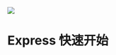 [![](https://i.postimg.cc/WzXsh0MX/image.png)](https://github.com/wx-chevalier/Backend-Series)

# Express 快速开始
